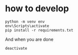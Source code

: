 # how to develop

```
python -m venv env
env\Scripts\activate
pip install -r requirements.txt
```

And when you are done

`deactivate`